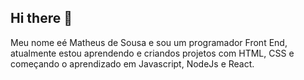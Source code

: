 ## Hi there 👋

Meu nome eé Matheus de Sousa e sou um programador Front End, atualmente estou aprendendo e criandos projetos com HTML, CSS e começando o aprendizado em Javascript, NodeJs e React.
